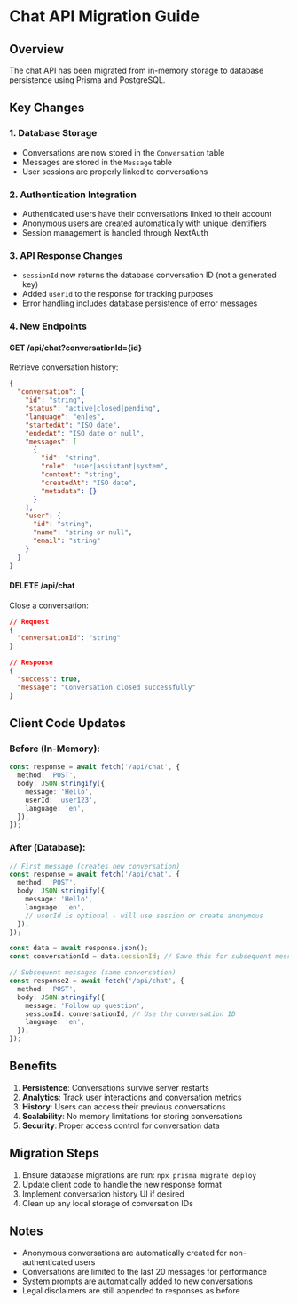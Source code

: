 # Chat API Migration Guide

## Overview

The chat API has been migrated from in-memory storage to database persistence using Prisma and PostgreSQL.

## Key Changes

### 1. Database Storage

- Conversations are now stored in the `Conversation` table
- Messages are stored in the `Message` table
- User sessions are properly linked to conversations

### 2. Authentication Integration

- Authenticated users have their conversations linked to their account
- Anonymous users are created automatically with unique identifiers
- Session management is handled through NextAuth

### 3. API Response Changes

- `sessionId` now returns the database conversation ID (not a generated key)
- Added `userId` to the response for tracking purposes
- Error handling includes database persistence of error messages

### 4. New Endpoints

#### GET /api/chat?conversationId={id}

Retrieve conversation history:

```json
{
  "conversation": {
    "id": "string",
    "status": "active|closed|pending",
    "language": "en|es",
    "startedAt": "ISO date",
    "endedAt": "ISO date or null",
    "messages": [
      {
        "id": "string",
        "role": "user|assistant|system",
        "content": "string",
        "createdAt": "ISO date",
        "metadata": {}
      }
    ],
    "user": {
      "id": "string",
      "name": "string or null",
      "email": "string"
    }
  }
}
```

#### DELETE /api/chat

Close a conversation:

```json
// Request
{
  "conversationId": "string"
}

// Response
{
  "success": true,
  "message": "Conversation closed successfully"
}
```

## Client Code Updates

### Before (In-Memory):

```typescript
const response = await fetch('/api/chat', {
  method: 'POST',
  body: JSON.stringify({
    message: 'Hello',
    userId: 'user123',
    language: 'en',
  }),
});
```

### After (Database):

```typescript
// First message (creates new conversation)
const response = await fetch('/api/chat', {
  method: 'POST',
  body: JSON.stringify({
    message: 'Hello',
    language: 'en',
    // userId is optional - will use session or create anonymous
  }),
});

const data = await response.json();
const conversationId = data.sessionId; // Save this for subsequent messages

// Subsequent messages (same conversation)
const response2 = await fetch('/api/chat', {
  method: 'POST',
  body: JSON.stringify({
    message: 'Follow up question',
    sessionId: conversationId, // Use the conversation ID
    language: 'en',
  }),
});
```

## Benefits

1. **Persistence**: Conversations survive server restarts
2. **Analytics**: Track user interactions and conversation metrics
3. **History**: Users can access their previous conversations
4. **Scalability**: No memory limitations for storing conversations
5. **Security**: Proper access control for conversation data

## Migration Steps

1. Ensure database migrations are run: `npx prisma migrate deploy`
2. Update client code to handle the new response format
3. Implement conversation history UI if desired
4. Clean up any local storage of conversation IDs

## Notes

- Anonymous conversations are automatically created for non-authenticated users
- Conversations are limited to the last 20 messages for performance
- System prompts are automatically added to new conversations
- Legal disclaimers are still appended to responses as before
